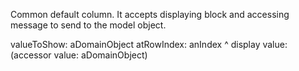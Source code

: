 Common default column. It accepts displaying block and accessing message to send to the model object. 

valueToShow: aDomainObject atRowIndex: anIndex
	^ display value: (accessor value: aDomainObject)